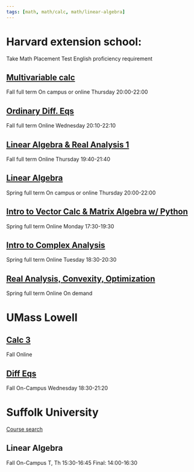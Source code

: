 ```yaml
---
tags: [math, math/calc, math/linear-algebra]
---
```

# Harvard extension school:
Take Math Placement Test
English proficiency requirement
## [Multivariable calc](https://courses.dce.harvard.edu/#?details&srcdb=202401&crn=11648)
Fall full term
On campus or online 
Thursday 20:00-22:00
## [Ordinary Diff. Eqs](https://courses.dce.harvard.edu/?details&srcdb=202301&crn=16432)
Fall full term
Online
Wednesday 20:10-22:10
## [Linear Algebra & Real Analysis 1](https://courses.dce.harvard.edu/?details&srcdb=202301&crn=15176)
Fall full term
Online
Thursday 19:40-21:40
## [Linear Algebra](https://courses.dce.harvard.edu/#?details&srcdb=202402&crn=21474)
Spring full term
On campus or online
Thursday 20:00-22:00
## [Intro to Vector Calc & Matrix Algebra w/ Python](https://courses.dce.harvard.edu/?details&srcdb=202302&crn=26428)
Spring full term
Online
Monday 17:30-19:30
## [Intro to Complex Analysis](https://courses.dce.harvard.edu/?details&srcdb=202302&crn=26355)
Spring full term
Online
Tuesday 18:30-20:30
## [Real Analysis, Convexity, Optimization](https://courses.dce.harvard.edu/?details&srcdb=202302&crn=26065)
Spring full term
Online
On demand
# UMass Lowell
## [Calc 3](https://gps.uml.edu/catalog/search/2023/fall/math.2310/031/)
Fall
Online
## [Diff Eqs](https://gps.uml.edu/catalog/search/2023/spring/math.2340/001/)
Fall
On-Campus
Wednesday 18:30-21:20
# Suffolk University
[Course search](https://prodss.suffolk.edu/Student/Courses/Search)
## Linear Algebra
Fall
On-Campus
T, Th 15:30-16:45
Final: 14:00-16:30